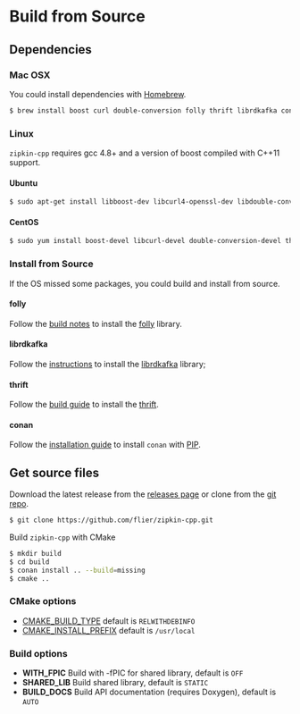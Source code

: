 # Build from Source

## Dependencies

### Mac OSX

You could install dependencies with [Homebrew](https://brew.sh/).

```sh
$ brew install boost curl double-conversion folly thrift librdkafka conan
```

### Linux

`zipkin-cpp` requires gcc 4.8+ and a version of boost compiled with C++11 support.

#### Ubuntu

```sh
$ sudo apt-get install libboost-dev libcurl4-openssl-dev libdouble-conversion-dev thrift-compiler librdkafka-dev
```

#### CentOS

```sh
$ sudo yum install boost-devel libcurl-devel double-conversion-devel thrift-devel
```

### Install from Source

If the OS missed some packages, you could build and install from source.

#### folly

Follow the [build notes](https://github.com/facebook/folly#build-notes) to install the [folly](https://github.com/facebook/folly) library.

#### librdkafka

Follow the [instructions](https://github.com/edenhill/librdkafka/#instructions) to install the [librdkafka](https://github.com/edenhill/librdkafka) library;

#### thrift

Follow the [build guide](https://thrift.apache.org/docs/BuildingFromSource) to install the [thrift](https://thrift.apache.org/).

#### conan

Follow the [installation guide](http://docs.conan.io/en/latest/installation.html#) to install `conan` with [PIP](http://docs.conan.io/en/latest/installation.html#install-with-pip).

## Get source files

Download the latest release from the [releases page](https://github.com/flier/zipkin-cpp/releases) or clone from the [git repo](https://github.com/flier/zipkin-cpp.git).

```sh
$ git clone https://github.com/flier/zipkin-cpp.git
```

Build `zipkin-cpp` with CMake

```sh
$ mkdir build
$ cd build
$ conan install .. --build=missing
$ cmake ..
```

### CMake options
- [CMAKE_BUILD_TYPE](https://cmake.org/cmake/help/v3.0/variable/CMAKE_BUILD_TYPE.html) default is `RELWITHDEBINFO`
- [CMAKE_INSTALL_PREFIX](https://cmake.org/cmake/help/v3.0/variable/CMAKE_INSTALL_PREFIX.html) default is `/usr/local`

### Build options

- **WITH_FPIC**     Build with -fPIC for shared library, default is `OFF`
- **SHARED_LIB**    Build shared library, default is `STATIC`
- **BUILD_DOCS**    Build API documentation (requires Doxygen), default is `AUTO`

